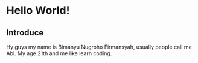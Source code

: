 # Hello World! 
## Introduce
Hy guys my name is Bimanyu Nugroho Firmansyah, usually people call me Abi.
My age 21th and me like learn coding.
